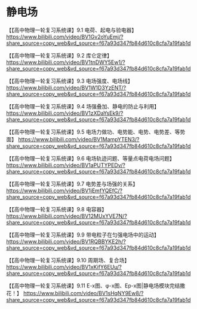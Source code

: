 # 静电场

【【高中物理一轮复习系统课】9.1 电荷、起电与验电器】 https://www.bilibili.com/video/BV1Gv2oYuEmj/?share_source=copy_web&vd_source=f67a93d347fb84d610c8cfa7a19fab1d

【【高中物理一轮复习系统课】9.2 库仑定律】 https://www.bilibili.com/video/BV1tnDWY5Ew1/?share_source=copy_web&vd_source=f67a93d347fb84d610c8cfa7a19fab1d

【【高中物理一轮复习系统课】9.3 电场强度、电场线】 https://www.bilibili.com/video/BV1W1D3YzENT/?share_source=copy_web&vd_source=f67a93d347fb84d610c8cfa7a19fab1d

【【高中物理一轮复习系统课】9.4 场强叠加、静电的防止与利用】 https://www.bilibili.com/video/BV1zXDaYsEk9/?share_source=copy_web&vd_source=f67a93d347fb84d610c8cfa7a19fab1d

【【高中物理一轮复习系统课】9.5 电场力做功、电势能、电势、电势差、等势面】 https://www.bilibili.com/video/BV1MampYTEN3/?share_source=copy_web&vd_source=f67a93d347fb84d610c8cfa7a19fab1d

【【高中物理一轮复习系统课】9.6 电场轨迹问题、等量点电荷电场问题】 https://www.bilibili.com/video/BV1aPUTYPEDv/?share_source=copy_web&vd_source=f67a93d347fb84d610c8cfa7a19fab1d

【【高中物理一轮复习系统课】9.7 电势差与场强的关系】 https://www.bilibili.com/video/BV1jEmfYQEfC/?share_source=copy_web&vd_source=f67a93d347fb84d610c8cfa7a19fab1d

【【高中物理一轮复习系统课】9.8 电容器】 https://www.bilibili.com/video/BV12MUxYVE7N/?share_source=copy_web&vd_source=f67a93d347fb84d610c8cfa7a19fab1d

【【高中物理一轮复习系统课】9.9 带电粒子在匀强电场中的运动】 https://www.bilibili.com/video/BV1RQBBYKE2h/?share_source=copy_web&vd_source=f67a93d347fb84d610c8cfa7a19fab1d

【【高中物理一轮复习系统课】9.10 周期场、复合场】 https://www.bilibili.com/video/BV1xKifY6EUu/?share_source=copy_web&vd_source=f67a93d347fb84d610c8cfa7a19fab1d

【【高中物理一轮复习系统课】9.11 E-x图、φ-x图、Ep-x图|静电场模块完结撒花！】 https://www.bilibili.com/video/BV1sHqNY9Ew8/?share_source=copy_web&vd_source=f67a93d347fb84d610c8cfa7a19fab1d